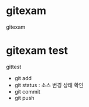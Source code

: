 # gitexam
gitexam

# gitexam test
  gittest 
   - git add
   - git status : 소스 변경 상태 확인
   - git commit
   - git push
